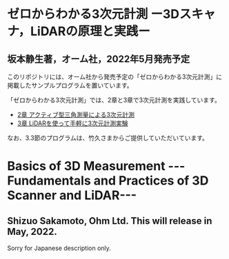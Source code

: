 # ゼロからわかる3次元計測 ー3Dスキャナ，LiDARの原理と実践ー
## 坂本静生著，オーム社，2022年5月発売予定

このリポジトリには、オーム社から発売予定の「ゼロからわかる3次元計測」に掲載したサンプルプログラムを置いています。

「ゼロからわかる3次元計測」では、2章と3章で3次元計測を実践しています。
+ [2章 アクティブ型三角測量による3次元計測](https://github.com/ShizSak/Basics-of-3D-Measurement/tree/main/Chapter%202)
+ [3章 LiDARを使って手軽に3次元計測実験](https://github.com/ShizSak/Basics-of-3D-Measurement/tree/main/Chapter%203)

なお、3.3節のプログラムは、竹久さまからご提供していただいています。

# Basics of 3D Measurement ---Fundamentals and Practices of 3D Scanner and LiDAR---
## Shizuo Sakamoto, Ohm Ltd. This will release in May, 2022.

Sorry for Japanese description only.
